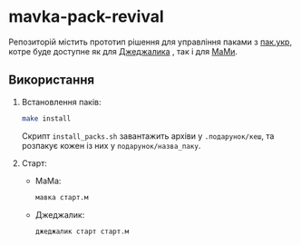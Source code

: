 # mavka-pack-revival

Репозиторій містить прототип рішення для
управління паками з [пак.укр](https://пак.укр/),
котре буде доступне як для [Джеджалика](https://github.com/mavka-ukr/jejalyk)
, так і для [МаМи](https://github.com/mavka-ukr/mavka).

## Використання

1. Встановлення паків:

    ```bash
    make install
    ```

    Скрипт `install_packs.sh` завантажить архіви у `.подарунок/кеш`,
    та розпакує кожен із них у `подарунок/назва_паку`.

2. Старт:

    - МаМа:

        ```bash
        мавка старт.м
        ```

    - Джеджалик:

        ```bash
        джеджалик старт старт.м
        ```
